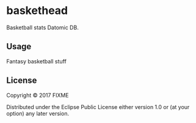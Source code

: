 # baskethead

Basketball stats Datomic DB.

## Usage

Fantasy basketball stuff

## License

Copyright © 2017 FIXME

Distributed under the Eclipse Public License either version 1.0 or (at
your option) any later version.
